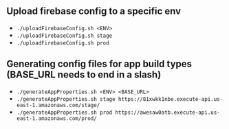 ## Upload firebase config to a specific env
* `./uploadFirebaseConfig.sh <ENV>`
* `./uploadFirebaseConfig.sh stage`
* `./uploadFirebaseConfig.sh prod`

## Generating config files for app build types (BASE_URL needs to end in a slash)
* `./generateAppProperties.sh <ENV> <BASE_URL>`
* `./generateAppProperties.sh stage https://81xwkk1nbe.execute-api.us-east-1.amazonaws.com/stage/`
* `./generateAppProperties.sh prod https://awesaw0atb.execute-api.us-east-1.amazonaws.com/prod/`
